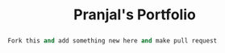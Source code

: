 # <p align="center">Pranjal's Portfolio</p>

```py
Fork this and add something new here and make pull request
```
